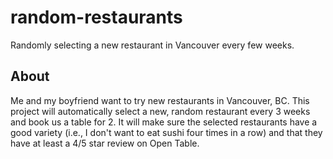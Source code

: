 # random-restaurants
Randomly selecting a new restaurant in Vancouver every few weeks.

## About
Me and my boyfriend want to try new restaurants in Vancouver, BC. This project will automatically select a new, random restaurant every 3 weeks and book us a table for 2. It will make sure the selected restaurants have a good variety (i.e., I don't want to eat sushi four times in a row) and that they have at least a 4/5 star review on Open Table. 

